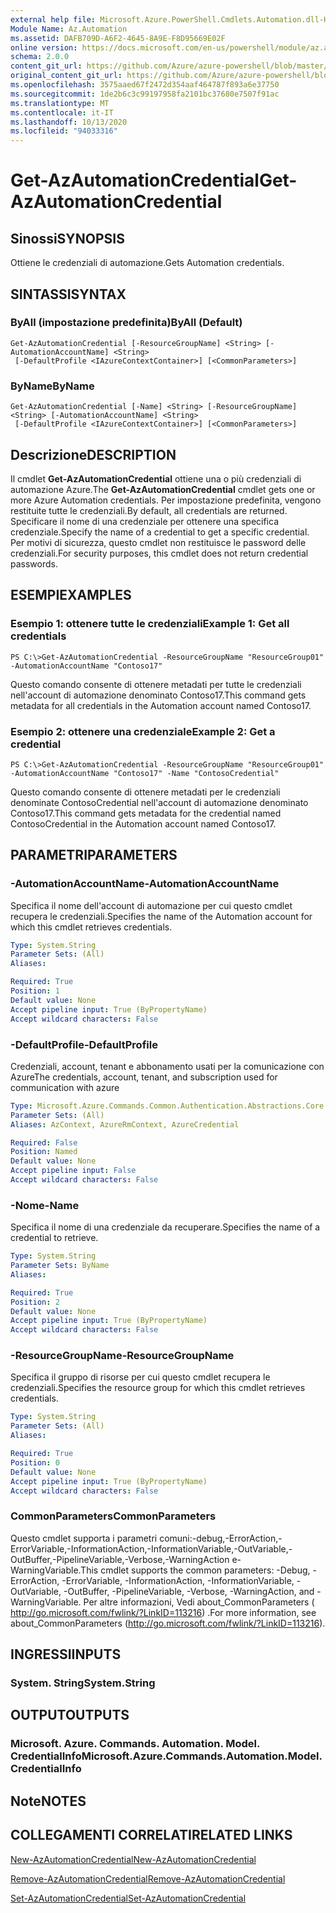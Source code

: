 ```yaml
---
external help file: Microsoft.Azure.PowerShell.Cmdlets.Automation.dll-Help.xml
Module Name: Az.Automation
ms.assetid: DAFB709D-A6F2-4645-8A9E-F8D95669E02F
online version: https://docs.microsoft.com/en-us/powershell/module/az.automation/get-azautomationcredential
schema: 2.0.0
content_git_url: https://github.com/Azure/azure-powershell/blob/master/src/Automation/Automation/help/Get-AzAutomationCredential.md
original_content_git_url: https://github.com/Azure/azure-powershell/blob/master/src/Automation/Automation/help/Get-AzAutomationCredential.md
ms.openlocfilehash: 3575aaed67f2472d354aaf464787f893a6e37750
ms.sourcegitcommit: 1de2b6c3c99197958fa2101bc37680e7507f91ac
ms.translationtype: MT
ms.contentlocale: it-IT
ms.lasthandoff: 10/13/2020
ms.locfileid: "94033316"
---
```

# <span data-ttu-id="dd785-101">Get-AzAutomationCredential</span><span class="sxs-lookup"><span data-stu-id="dd785-101">Get-AzAutomationCredential</span></span>

## <span data-ttu-id="dd785-102">Sinossi</span><span class="sxs-lookup"><span data-stu-id="dd785-102">SYNOPSIS</span></span>
<span data-ttu-id="dd785-103">Ottiene le credenziali di automazione.</span><span class="sxs-lookup"><span data-stu-id="dd785-103">Gets Automation credentials.</span></span>

## <span data-ttu-id="dd785-104">SINTASSI</span><span class="sxs-lookup"><span data-stu-id="dd785-104">SYNTAX</span></span>

### <span data-ttu-id="dd785-105">ByAll (impostazione predefinita)</span><span class="sxs-lookup"><span data-stu-id="dd785-105">ByAll (Default)</span></span>
```
Get-AzAutomationCredential [-ResourceGroupName] <String> [-AutomationAccountName] <String>
 [-DefaultProfile <IAzureContextContainer>] [<CommonParameters>]
```

### <span data-ttu-id="dd785-106">ByName</span><span class="sxs-lookup"><span data-stu-id="dd785-106">ByName</span></span>
```
Get-AzAutomationCredential [-Name] <String> [-ResourceGroupName] <String> [-AutomationAccountName] <String>
 [-DefaultProfile <IAzureContextContainer>] [<CommonParameters>]
```

## <span data-ttu-id="dd785-107">Descrizione</span><span class="sxs-lookup"><span data-stu-id="dd785-107">DESCRIPTION</span></span>
<span data-ttu-id="dd785-108">Il cmdlet **Get-AzAutomationCredential** ottiene una o più credenziali di automazione Azure.</span><span class="sxs-lookup"><span data-stu-id="dd785-108">The **Get-AzAutomationCredential** cmdlet gets one or more Azure Automation credentials.</span></span>
<span data-ttu-id="dd785-109">Per impostazione predefinita, vengono restituite tutte le credenziali.</span><span class="sxs-lookup"><span data-stu-id="dd785-109">By default, all credentials are returned.</span></span>
<span data-ttu-id="dd785-110">Specificare il nome di una credenziale per ottenere una specifica credenziale.</span><span class="sxs-lookup"><span data-stu-id="dd785-110">Specify the name of a credential to get a specific credential.</span></span>
<span data-ttu-id="dd785-111">Per motivi di sicurezza, questo cmdlet non restituisce le password delle credenziali.</span><span class="sxs-lookup"><span data-stu-id="dd785-111">For security purposes, this cmdlet does not return credential passwords.</span></span>

## <span data-ttu-id="dd785-112">ESEMPI</span><span class="sxs-lookup"><span data-stu-id="dd785-112">EXAMPLES</span></span>

### <span data-ttu-id="dd785-113">Esempio 1: ottenere tutte le credenziali</span><span class="sxs-lookup"><span data-stu-id="dd785-113">Example 1: Get all credentials</span></span>
```
PS C:\>Get-AzAutomationCredential -ResourceGroupName "ResourceGroup01" -AutomationAccountName "Contoso17"
```

<span data-ttu-id="dd785-114">Questo comando consente di ottenere metadati per tutte le credenziali nell'account di automazione denominato Contoso17.</span><span class="sxs-lookup"><span data-stu-id="dd785-114">This command gets metadata for all credentials in the Automation account named Contoso17.</span></span>

### <span data-ttu-id="dd785-115">Esempio 2: ottenere una credenziale</span><span class="sxs-lookup"><span data-stu-id="dd785-115">Example 2: Get a credential</span></span>
```
PS C:\>Get-AzAutomationCredential -ResourceGroupName "ResourceGroup01" -AutomationAccountName "Contoso17" -Name "ContosoCredential"
```

<span data-ttu-id="dd785-116">Questo comando consente di ottenere metadati per le credenziali denominate ContosoCredential nell'account di automazione denominato Contoso17.</span><span class="sxs-lookup"><span data-stu-id="dd785-116">This command gets metadata for the credential named ContosoCredential in the Automation account named Contoso17.</span></span>

## <span data-ttu-id="dd785-117">PARAMETRI</span><span class="sxs-lookup"><span data-stu-id="dd785-117">PARAMETERS</span></span>

### <span data-ttu-id="dd785-118">-AutomationAccountName</span><span class="sxs-lookup"><span data-stu-id="dd785-118">-AutomationAccountName</span></span>
<span data-ttu-id="dd785-119">Specifica il nome dell'account di automazione per cui questo cmdlet recupera le credenziali.</span><span class="sxs-lookup"><span data-stu-id="dd785-119">Specifies the name of the Automation account for which this cmdlet retrieves credentials.</span></span>

```yaml
Type: System.String
Parameter Sets: (All)
Aliases:

Required: True
Position: 1
Default value: None
Accept pipeline input: True (ByPropertyName)
Accept wildcard characters: False
```

### <span data-ttu-id="dd785-120">-DefaultProfile</span><span class="sxs-lookup"><span data-stu-id="dd785-120">-DefaultProfile</span></span>
<span data-ttu-id="dd785-121">Credenziali, account, tenant e abbonamento usati per la comunicazione con Azure</span><span class="sxs-lookup"><span data-stu-id="dd785-121">The credentials, account, tenant, and subscription used for communication with azure</span></span>

```yaml
Type: Microsoft.Azure.Commands.Common.Authentication.Abstractions.Core.IAzureContextContainer
Parameter Sets: (All)
Aliases: AzContext, AzureRmContext, AzureCredential

Required: False
Position: Named
Default value: None
Accept pipeline input: False
Accept wildcard characters: False
```

### <span data-ttu-id="dd785-122">-Nome</span><span class="sxs-lookup"><span data-stu-id="dd785-122">-Name</span></span>
<span data-ttu-id="dd785-123">Specifica il nome di una credenziale da recuperare.</span><span class="sxs-lookup"><span data-stu-id="dd785-123">Specifies the name of a credential to retrieve.</span></span>

```yaml
Type: System.String
Parameter Sets: ByName
Aliases:

Required: True
Position: 2
Default value: None
Accept pipeline input: True (ByPropertyName)
Accept wildcard characters: False
```

### <span data-ttu-id="dd785-124">-ResourceGroupName</span><span class="sxs-lookup"><span data-stu-id="dd785-124">-ResourceGroupName</span></span>
<span data-ttu-id="dd785-125">Specifica il gruppo di risorse per cui questo cmdlet recupera le credenziali.</span><span class="sxs-lookup"><span data-stu-id="dd785-125">Specifies the resource group for which this cmdlet retrieves credentials.</span></span>

```yaml
Type: System.String
Parameter Sets: (All)
Aliases:

Required: True
Position: 0
Default value: None
Accept pipeline input: True (ByPropertyName)
Accept wildcard characters: False
```

### <span data-ttu-id="dd785-126">CommonParameters</span><span class="sxs-lookup"><span data-stu-id="dd785-126">CommonParameters</span></span>
<span data-ttu-id="dd785-127">Questo cmdlet supporta i parametri comuni:-debug,-ErrorAction,-ErrorVariable,-InformationAction,-InformationVariable,-OutVariable,-OutBuffer,-PipelineVariable,-Verbose,-WarningAction e-WarningVariable.</span><span class="sxs-lookup"><span data-stu-id="dd785-127">This cmdlet supports the common parameters: -Debug, -ErrorAction, -ErrorVariable, -InformationAction, -InformationVariable, -OutVariable, -OutBuffer, -PipelineVariable, -Verbose, -WarningAction, and -WarningVariable.</span></span> <span data-ttu-id="dd785-128">Per altre informazioni, Vedi about_CommonParameters ( http://go.microsoft.com/fwlink/?LinkID=113216) .</span><span class="sxs-lookup"><span data-stu-id="dd785-128">For more information, see about_CommonParameters (http://go.microsoft.com/fwlink/?LinkID=113216).</span></span>

## <span data-ttu-id="dd785-129">INGRESSI</span><span class="sxs-lookup"><span data-stu-id="dd785-129">INPUTS</span></span>

### <span data-ttu-id="dd785-130">System. String</span><span class="sxs-lookup"><span data-stu-id="dd785-130">System.String</span></span>

## <span data-ttu-id="dd785-131">OUTPUT</span><span class="sxs-lookup"><span data-stu-id="dd785-131">OUTPUTS</span></span>

### <span data-ttu-id="dd785-132">Microsoft. Azure. Commands. Automation. Model. CredentialInfo</span><span class="sxs-lookup"><span data-stu-id="dd785-132">Microsoft.Azure.Commands.Automation.Model.CredentialInfo</span></span>

## <span data-ttu-id="dd785-133">Note</span><span class="sxs-lookup"><span data-stu-id="dd785-133">NOTES</span></span>

## <span data-ttu-id="dd785-134">COLLEGAMENTI CORRELATI</span><span class="sxs-lookup"><span data-stu-id="dd785-134">RELATED LINKS</span></span>

[<span data-ttu-id="dd785-135">New-AzAutomationCredential</span><span class="sxs-lookup"><span data-stu-id="dd785-135">New-AzAutomationCredential</span></span>](./New-AzAutomationCredential.md)

[<span data-ttu-id="dd785-136">Remove-AzAutomationCredential</span><span class="sxs-lookup"><span data-stu-id="dd785-136">Remove-AzAutomationCredential</span></span>](./Remove-AzAutomationCredential.md)

[<span data-ttu-id="dd785-137">Set-AzAutomationCredential</span><span class="sxs-lookup"><span data-stu-id="dd785-137">Set-AzAutomationCredential</span></span>](./Set-AzAutomationCredential.md)


